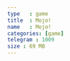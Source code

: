 ```yaml
---
type   : game
title  : Mojo!
name   : Mojo!
categories: [game]
telegram : 1009
size : 69 MB
---
```



